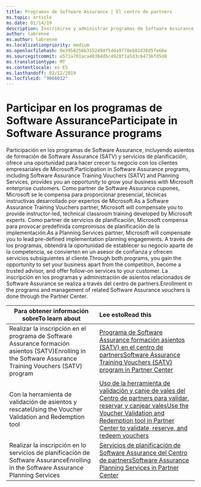 ```yaml
---
title: Programas de Software Assurance | El centro de partners
ms.topic: article
ms.date: 01/14/19
description: Inscribirse y administrar programas de Software Assurance en el centro de partners
author: labrenne
ms.author: labrenne
ms.localizationpriority: medium
ms.openlocfilehash: 6e3958256b315249df5dda9778eb81d38d5fe66e
ms.sourcegitcommit: e571a701aca40384dbc4928f3a5d3c64736fd5d8
ms.translationtype: MT
ms.contentlocale: es-ES
ms.lasthandoff: 02/12/2019
ms.locfileid: "9066032"
---
```

# <a name="participate-in-software-assurance-programs"></a><span data-ttu-id="a6c1a-103">Participar en los programas de Software Assurance</span><span class="sxs-lookup"><span data-stu-id="a6c1a-103">Participate in Software Assurance programs</span></span>

<span data-ttu-id="a6c1a-104">Participación en los programas de Software Assurance, incluyendo asientos de formación de Software Assurance (SATV) y servicios de planificación, ofrece una oportunidad para hacer crecer tu negocio con los clientes empresariales de Microsoft.</span><span class="sxs-lookup"><span data-stu-id="a6c1a-104">Participation in Software Assurance programs, including Software Assurance Training Vouchers (SATV) and Planning Services, provides you an opportunity to grow your business with Microsoft enterprise customers.</span></span> <span data-ttu-id="a6c1a-105">Como partner de Software Assurance cupones, Microsoft se le compensa para proporcionar presencial, técnicas instructivas desarrollado por expertos de Microsoft.</span><span class="sxs-lookup"><span data-stu-id="a6c1a-105">As a Software Assurance Training Vouchers partner, Microsoft will compensate you to provide instructor-led, technical classroom training developed by Microsoft experts.</span></span> <span data-ttu-id="a6c1a-106">Como partner de servicios de planificación, Microsoft compensa para provocar predefinida compromisos de planificación de la implementación.</span><span class="sxs-lookup"><span data-stu-id="a6c1a-106">As a Planning Services partner, Microsoft will compensate you to lead pre-defined implementation planning engagements.</span></span> <span data-ttu-id="a6c1a-107">A través de los programas, obtendrá la oportunidad de establecer su negocio aparte de la competencia, se convierten en un asesor de confianza y ofrecen servicios subsiguientes al cliente.</span><span class="sxs-lookup"><span data-stu-id="a6c1a-107">Through both programs, you gain the opportunity to set your business apart from the competition, become a trusted advisor, and offer follow-on services to your customer.</span></span> <span data-ttu-id="a6c1a-108">La inscripción en los programas y administración de asientos relacionados de Software Assurance se realiza a través del centro de partners.</span><span class="sxs-lookup"><span data-stu-id="a6c1a-108">Enrollment in the programs and management of related Software Assurance vouchers is done through the Partner Center.</span></span>

|**<span data-ttu-id="a6c1a-109">Para obtener información sobre</span><span class="sxs-lookup"><span data-stu-id="a6c1a-109">To learn about</span></span>**   |**<span data-ttu-id="a6c1a-110">Lee esto</span><span class="sxs-lookup"><span data-stu-id="a6c1a-110">Read this</span></span>**   |
|--------------------------|:------------------|
|<span data-ttu-id="a6c1a-111">Realizar la inscripción en el programa de Software Assurance formación asientos (SATV)</span><span class="sxs-lookup"><span data-stu-id="a6c1a-111">Enrolling in the Software Assurance Training Vouchers (SATV) program</span></span>|[<span data-ttu-id="a6c1a-112">Programa de Software Assurance formación asientos (SATV) en el centro de partners</span><span class="sxs-lookup"><span data-stu-id="a6c1a-112">Software Assurance Training Vouchers (SATV) program in Partner Center</span></span>](software-assurance-satv.md)|
|<span data-ttu-id="a6c1a-113">Con la herramienta de validación de asientos y rescate</span><span class="sxs-lookup"><span data-stu-id="a6c1a-113">Using the Voucher Validation and Redemption tool</span></span>|[<span data-ttu-id="a6c1a-114">Uso de la herramienta de validación y canje de vales del Centro de partners para validar, reservar y canjear vales</span><span class="sxs-lookup"><span data-stu-id="a6c1a-114">Use the Voucher Validation and Redemption tool in Partner Center to validate, reserve, and redeem vouchers</span></span>](voucher-validation-tool.md)|
|<span data-ttu-id="a6c1a-115">Realizar la inscripción en lo servicios de planificación de Software Assurance</span><span class="sxs-lookup"><span data-stu-id="a6c1a-115">Enrolling in the Software Assurance Planning Services</span></span>|[<span data-ttu-id="a6c1a-116">Servicios de planificación de Software Assurance del Centro de partners</span><span class="sxs-lookup"><span data-stu-id="a6c1a-116">Software Assurance Planning Services in Partner Center</span></span>](software-assurance-dps.md) 


